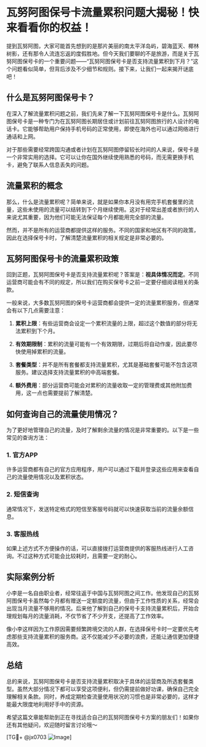 # 瓦努阿图保号卡流量累积问题大揭秘！快来看看你的权益！

提到瓦努阿图，大家可能首先想到的是那片美丽的南太平洋岛屿，碧海蓝天、椰林树影，还有那令人流连忘返的度假胜地。但今天我们要聊的不是旅游，而是关于瓦努阿图保号卡的一个重要问题——“瓦努阿图保号卡是否支持流量累积到下月？”这个问题看似简单，但背后涉及不少细节和规则。接下来，让我们一起来揭开谜底吧！

## 什么是瓦努阿图保号卡？

在深入了解流量累积问题之前，我们先来了解一下瓦努阿图保号卡是什么。瓦努阿图保号卡是一种专门为在瓦努阿图长期居住或计划前往瓦努阿图旅行的人设计的电话卡。它能够帮助用户保持手机号码的正常使用，即使在海外也可以通过网络进行通话和上网。

对于那些需要经常跨国沟通或者计划在瓦努阿图停留较长时间的人来说，保号卡是一个非常实用的选择。它可以让你在国外继续使用熟悉的号码，而无需更换手机卡，避免了联系人信息丢失的问题。

## 流量累积的概念

那么，什么是流量累积呢？简单来说，就是如果你本月没有用完手机套餐里的流量，这些未使用的流量可以结转到下个月继续使用。这对于经常出差或者旅行的人来说尤其重要，因为他们可能无法保证每个月都能用完全部的流量。

然而，并不是所有的运营商都提供这样的服务。不同的国家和地区有不同的政策，因此在选择保号卡时，了解清楚流量累积的相关规定是非常必要的。

## 瓦努阿图保号卡的流量累积政策

回到正题，瓦努阿图保号卡是否支持流量累积呢？答案是：**视具体情况而定**。不同运营商可能会有不同的规定，所以我们在购买保号卡之前一定要仔细阅读相关的条款。

一般来说，大多数瓦努阿图的保号卡运营商都会提供一定的流量累积服务，但通常会有以下几点需要注意：

1. **累积上限**：有些运营商会设定一个累积流量的上限，超过这个数值的部分将无法累积到下个月。
   
2. **有效期限制**：累积的流量可能有一个有效期限，过期后将自动作废，因此要尽快使用掉累积的流量。

3. **套餐类型**：并不是所有套餐都支持流量累积，尤其是基础套餐可能不包含这项服务。建议选择支持流量累积的中高端套餐。

4. **额外费用**：部分运营商可能会对累积的流量收取一定的管理费或其他附加费用，这一点也需要提前了解清楚。

## 如何查询自己的流量使用情况？

为了更好地管理自己的流量，及时了解剩余流量的情况是非常重要的。以下是一些常见的查询方法：

### 1. 官方APP
许多运营商都有自己的官方应用程序，用户可以通过下载并登录这些应用来查看自己的流量使用情况以及累积状态。

### 2. 短信查询
通常情况下，发送特定格式的短信至客服号码就可以快速获取当前的流量余额信息。

### 3. 客服热线
如果上述方式不方便操作的话，可以直接拨打运营商提供的客服热线进行人工咨询。不过这种方式可能会比较耗时，且需要一定的耐心。

## 实际案例分析

小李是一名自由职业者，经常往返于中国与瓦努阿图之间工作。他发现自己的瓦努阿图保号卡虽然每个月都有赠送一定额度的流量，但由于工作性质的关系，经常会出现当月流量不够用的情况。后来他了解到自己的保号卡支持流量累积后，开始合理规划每月的流量消耗，不仅节省了不少开支，还提高了工作效率。

像小李这样因为工作原因需要频繁跨境交流的人群，在选择保号卡时一定要优先考虑那些支持流量累积的服务商。这不仅能减少不必要的浪费，还能让通信更加便捷高效。

## 总结

总的来说，瓦努阿图保号卡是否支持流量累积取决于具体的运营商及所选套餐类型。虽然大部分情况下都可以享受这项便利，但仍需提前做好功课，确保自己完全理解相关条款。同时，养成定期检查流量使用状况的习惯也是非常必要的，这样才能最大限度地利用好手中的资源。

希望这篇文章能帮助到正在寻找适合自己的瓦努阿图保号卡方案的朋友们！如果你还有其他疑问，欢迎随时留言讨论哦～

[TG💪+ @jx0703 ![Image](https://github.com/user-attachments/assets/dbca1d08-cadb-493c-b0ec-ad6f7a83f270)]